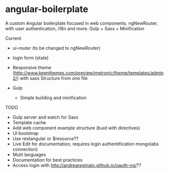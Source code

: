 # angular-boilerplate
A custom Angular boilerplate focused in web components, ngNewRouter, with user authentication, i18n and more. Gulp + Sass + Minification

Current
- ui-router (to be changed to ngNewRouter)
- login form (state)
- Responsive theme (http://www.keenthemes.com/preview/metronic/theme/templates/admin2/) with sass Structure from one file

- Gulp
  - Simple building and minification

TODO
 - Gulp server and watch for Sass
 - Template cache
 - Add web component example structure (buid with directives)
 - UI bootstrap
 - Use restangular or $resource??
 - Live Edit for documentation, requires login authentification mongolabs connection)
 - Multi languages
 - Documentation for best practices
 - Access login with http://andreareginato.github.io/oauth-ng/??
 
